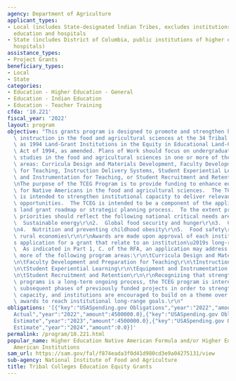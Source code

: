 ```yaml
---
agency: Department of Agriculture
applicant_types:
- Local (includes State-designated lndian Tribes, excludes institutions of higher
  education and hospitals
- State (includes District of Columbia, public institutions of higher education and
  hospitals)
assistance_types:
- Project Grants
beneficiary_types:
- Local
- State
categories:
- Education - Higher Education - General
- Education - Indian Education
- Education - Teacher Training
cfda: '10.221'
fiscal_year: '2022'
layout: program
objective: "This grants program is designed to promote and strengthen higher education\
  \ instruction in the food and agricultural sciences at the 34 Tribal Colleges designated\
  \ as 1994 Land-Grant Institutions in the Equity in Educational Land-Grant Status\
  \ Act of 1994, as amended. Plans of Work should focus on undergraduate and/or graduate\
  \ studies in the food and agricultural sciences in one or more of the following\
  \ areas: Curricula Design and Materials Development, Faculty Development and Preparation\
  \ for Teaching, Instruction Delivery Systems, Student Experiential Learning, Equipment\
  \ and Instrumentation for Teaching, or Student Recruitment and Retention. \r\n\r\
  \nThe purpose of the TCEG Program is to provide funding to enhance educational opportunities\
  \ for Native Americans in the food and agricultural sciences.  The TCEG program\
  \ is intended to strengthen institutional capacity to deliver relevant formal education\
  \ opportunities.  The TCEG is intended to be a component of the applicant 1994 institution\u2019\
  s land grant roadmap or strategic planning process.  To the extent practicable,\
  \ priorities should reflect the following national critical needs areas: \r\n1.\
  \  Sustainable energy\r\n2.  Global food security and hunger\r\n3.  Climate change\r\
  \n4.  Nutrition and preventing childhood obesity\r\n5.  Food safety\r\n6.  Sustainable\
  \ rural economies\r\n\r\nAwards are made upon approval of each institution\u2019\
  s application for a grant that relate to an institution\u2019s long-range goals.\
  \  As indicated in Part 1, C. of the RFA, an application may address one (1) or\
  \ more of the following program areas:\r\n\tCurricula Design and Materials Development\r\
  \n\tFaculty Development and Preparation for Teaching\r\n\tInstruction Delivery Systems\r\
  \n\tStudent Experiential Learning\r\n\tEquipment and Instrumentation for Teaching\r\
  \n\tStudent Recruitment and Retention\r\n\r\nRecognizing that strengthening instructional\
  \ programs is a long-term ongoing process, the TCEG program is interested in funding\
  \ subsequent phases of previously funded projects in order to strengthen institutional\
  \ capacity, and institutions are encouraged to build on a theme over several grant\
  \ awards to reach institutional long-range goals.\r\n"
obligations: '[{"key":"USASpending.gov Obligations","year":"2022","amount":5500000.0},{"key":"SAM.gov
  Actual","year":"2022","amount":4500000.0},{"key":"USASpending.gov Obligations","year":"2023","amount":6393489.65},{"key":"SAM.gov
  Estimate","year":"2023","amount":4500000.0},{"key":"USASpending.gov Obligations","year":"2024","amount":0.0},{"key":"SAM.gov
  Estimate","year":"2024","amount":0.0}]'
permalink: /program/10.221.html
popular_name: Higher Education Native American Formula and/or Higher Education Native
  American Institutions
sam_url: https://sam.gov/fal/f874eada3f0d41d980cd3e9a04275131/view
sub-agency: National Institute of Food and Agriculture
title: Tribal Colleges Education Equity Grants
---
```

